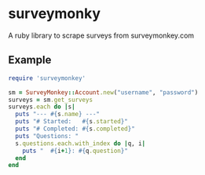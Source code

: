 surveymonky
===========

A ruby library to scrape surveys from surveymonkey.com

Example
-------

```ruby
require 'surveymonkey'

sm = SurveyMonkey::Account.new("username", "password")
surveys = sm.get_surveys
surveys.each do |s|
  puts "--- #{s.name} ---"
  puts "# Started:   #{s.started}"
  puts "# Completed: #{s.completed}"
  puts "Questions: "
  s.questions.each.with_index do |q, i|
    puts "  #{i+1}: #{q.question}"
  end
end
```
